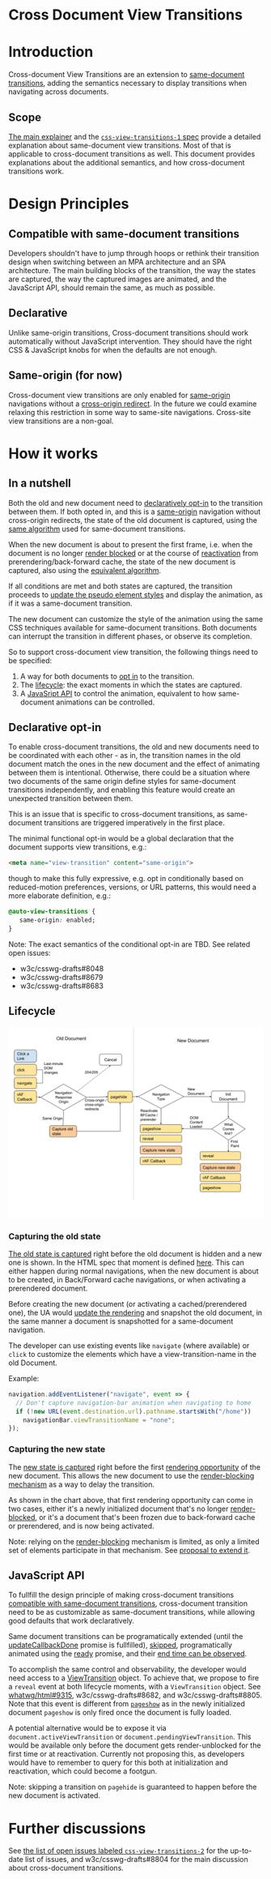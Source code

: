 # Cross Document View Transitions

# Introduction

Cross-document View Transitions are an extension to
[same-document transitions](https://drafts.csswg.org/css-view-transitions-1/), adding the semantics
necessary to display transitions when navigating across documents.

## Scope
[The main explainer](explainer.md) and the [`css-view-transitions-1` spec](https://drafts.csswg.org/css-view-transitions-1/)
provide a detailed explanation about same-document view transitions. Most of that is applicable to
cross-document transitions as well. This document provides explanations about the additional
semantics, and how cross-document transitions work.

# Design Principles

## Compatible with same-document transitions

Developers shouldn't have to jump through hoops or rethink their transition design when switching
between an MPA architecture and an SPA architecture. The main building blocks of the transition,
the way the states are captured, the way the captured images are animated, and the JavaScript API, should remain the same, as much as possible.

## Declarative

Unlike same-origin transitions, Cross-document transitions should work automatically without JavaScript intervention. They should have the right CSS & JavaScript knobs for when the defaults are not enough.

## Same-origin (for now)

Cross-document view transitions are only enabled for
[same-origin](https://html.spec.whatwg.org/multipage/browsers.html#same-origin) navigations without a
[cross-origin redirect](https://html.spec.whatwg.org/#unloading-documents:was-created-via-cross-origin-redirects).
In the future we could examine relaxing this restriction in some way to same-site navigations.
Cross-site view transitions are a non-goal.

# How it works

## In a nutshell
Both the old and new document need to [declaratively opt-in](#declarative-opt-in) to the transition
between them. If both opted in, and this is a [same-origin](#same-origin) navigation without
cross-origin redirects, the state of the old document is captured, using the
[same algorithm](https://drafts.csswg.org/css-view-transitions-1/#capture-old-state-algorithm) used
for same-document transitions.

When the new document is about to present the first frame, i.e. when
the document is no longer [render blocked](https://html.spec.whatwg.org/multipage/dom.html#render-blocked)
or at the course of [reactivation](https://html.spec.whatwg.org/multipage/browsing-the-web.html#reactivate-a-document) from prerendering/back-forward cache, the state of the new document is captured, also using the
[equivalent algorithm](https://drafts.csswg.org/css-view-transitions-1/#capture-new-state-algorithm).

If all conditions are met and both states are captured, the transition proceeds to
[update the pseudo element styles](https://drafts.csswg.org/css-view-transitions-1/#update-pseudo-element-styles) and display the animation, as if it was a same-document transition.

The new document can customize the style of the animation using the same CSS techniques available
for same-document transitions. Both documents can interrupt the transition in different phases, or
observe its completion.

So to support cross-document view transition, the following things need to be specified:

1. A way for both documents to [opt in](#declarative-opt-in) to the transition.
1. The [lifecycle](#lifecycle): the exact moments in which the states are captured.
1. A [JavaSript API](#javascript-api) to control the animation, equivalent to how same-document
   animations can be controlled.


## Declarative opt-in

To enable cross-document transitions, the old and new documents need to be coordinated with each
other - as in, the transition names in the old document match the ones in the new document and the
effect of animating between them is intentional. Otherwise, there could be a situation where two
documents of the same origin define styles for same-document transitions independently, and enabling
this feature would create an unexpected transition between them.

This is an issue that is specific to cross-document transitions, as same-document transitions are
triggered imperatively in the first place.

The minimal functional opt-in would be a global declaration that the document supports view
transitions, e.g.:

```html
<meta name="view-transition" content="same-origin">
```

though to make this fully expressive, e.g. opt in conditionally based on reduced-motion preferences,
versions, or URL patterns, this would need a more elaborate definition, e.g.:

```css
@auto-view-transitions {
   same-origin: enabled;
}
```

Note: The exact semantics of the conditional opt-in are TBD. See related open issues:
* w3c/csswg-drafts#8048
* w3c/csswg-drafts#8679
* w3c/csswg-drafts#8683

## Lifecycle

![Lifecycle chart for cross-document transitions](media/mpa-chart.svg)

### Capturing the old state

[The old state is captured](https://drafts.csswg.org/css-view-transitions-1/#capture-old-state-algorithm) right before the old document is hidden and a new one is shown.
In the HTML spec that moment is defined [here](https://html.spec.whatwg.org/#populating-a-session-history-entry:loading-a-document).
This can either happen during normal navigations, when the new document is about to be created,
in Back/Forward cache navigations, or when activating a prerendered document.

Before creating the new document (or activating a cached/prerendered one), the UA would [update the rendering](https://html.spec.whatwg.org/#update-the-rendering) and snapshot the old document, in the same manner a document is snapshotted for a same-document navigation.

The developer can use existing events like `navigate` (where available) or `click` to customize the
elements which have a view-transition-name in the old Document.

Example:
```js
navigation.addEventListener("navigate", event => {
  // Don't capture navigation-bar animation when navigating to home
  if (!new URL(event.destination.url).pathname.startsWith("/home"))
    navigationBar.viewTransitionName = "none";
});
```

### Capturing the new state

The [new state is captured](https://drafts.csswg.org/css-view-transitions-1/#capture-new-state-algorithm) right before the first [rendering opportunity](https://html.spec.whatwg.org/#rendering-opportunity)
of the new document. This allows the new document to use the
[render-blocking mechanism](https://html.spec.whatwg.org/#render-blocking-mechanism) as a way to
delay the transition.

As shown in the chart above, that first rendering opportunity can come in two cases, either
it's a newly initialized document that's no longer [render-blocked](https://html.spec.whatwg.org/multipage/dom.html#render-blocked), or it's a document that's been frozen due to back-forward cache
or prerendered, and is now being activated.

Note: relying on the [render-blocking](https://html.spec.whatwg.org/multipage/dom.html#render-blocked) mechanism is limited, as only a limited set of elements participate in that
mechanism. See [proposal to extend it](https://github.com/whatwg/html/issues/9332).

## JavaScript API

To fullfill the design principle of making cross-document transitions [compatible with same-document transitions](#compatible-with-same-document-transitions), cross-document transition need to be as
customizable as same-document transitions, while allowing good defaults that work declaratively.

Same document transitions can be programatically extended (until the [updateCallbackDone](https://drafts.csswg.org/css-view-transitions-1/#dom-viewtransition-updatecallbackdone) promise is fullfilled), [skipped](https://drafts.csswg.org/css-view-transitions-1/#dom-viewtransition-skiptransition), programatically animated using the [ready](https://drafts.csswg.org/css-view-transitions-1/#dom-viewtransition-ready) promise, and their [end time can be
observed](https://drafts.csswg.org/css-view-transitions-1/#dom-viewtransition-finished).

To accomplish the same control and observability, the developer would need access to a
[ViewTransition](https://drafts.csswg.org/css-view-transitions-1/#the-domtransition-interface)
object. To achieve that, we propose to fire a `reveal` event at both lifecycle moments, with a `ViewTransition` object.
See [whatwg/html#9315](https://github.com/whatwg/html/issues/9315), w3c/csswg-drafts#8682, and w3c/csswg-drafts#8805.
Note that this event is different from [`pageshow`](https://html.spec.whatwg.org/#event-pageshow) as
in the newly initialized document `pageshow` is only fired once the document is fully loaded.

A potential alternative would be to expose it via `document.activeViewTransition` or `document.pendingViewTransition`. This would be available only before the document gets render-unblocked for the first time or at reactivation. Currently not proposing this, as developers would have to remember to query for this both at initialization and reactivation, which could become a footgun.

Note: skipping a transition on `pagehide` is guaranteed to happen before the new document is activated.

# Further discussions

See [the list of open issues labeled `css-view-transitions-2`](https://github.com/w3c/csswg-drafts/issues?q=css-view-transitions-2+label%3Acss-view-transitions-2) for the up-to-date list of issues, and w3c/csswg-drafts#8804 for the main discussion about
cross-document transitions.

